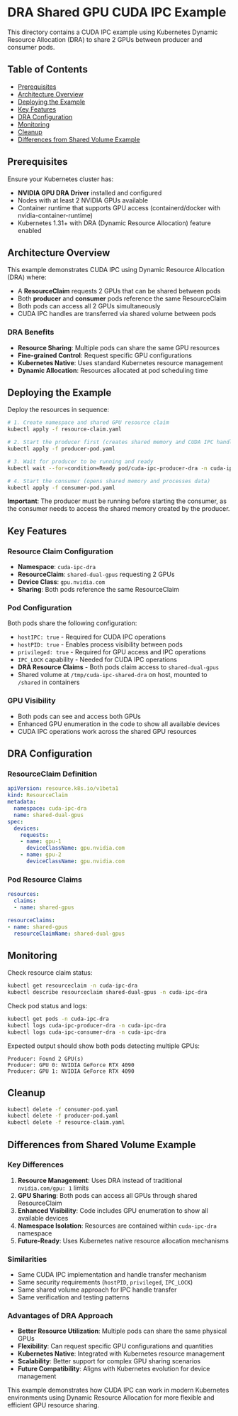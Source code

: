 # DRA Shared GPU CUDA IPC Example

This directory contains a CUDA IPC example using Kubernetes Dynamic Resource Allocation (DRA) to share 2 GPUs between producer and consumer pods.

## Table of Contents

- [Prerequisites](#prerequisites)
- [Architecture Overview](#architecture-overview)
- [Deploying the Example](#deploying-the-example)
- [Key Features](#key-features)
- [DRA Configuration](#dra-configuration)
- [Monitoring](#monitoring)
- [Cleanup](#cleanup)
- [Differences from Shared Volume Example](#differences-from-shared-volume-example)

## Prerequisites

Ensure your Kubernetes cluster has:
- **NVIDIA GPU DRA Driver** installed and configured
- Nodes with at least 2 NVIDIA GPUs available
- Container runtime that supports GPU access (containerd/docker with nvidia-container-runtime)
- Kubernetes 1.31+ with DRA (Dynamic Resource Allocation) feature enabled

## Architecture Overview

This example demonstrates CUDA IPC using Dynamic Resource Allocation (DRA) where:
- A **ResourceClaim** requests 2 GPUs that can be shared between pods
- Both **producer** and **consumer** pods reference the same ResourceClaim
- Both pods can access all 2 GPUs simultaneously
- CUDA IPC handles are transferred via shared volume between pods

### DRA Benefits
- **Resource Sharing**: Multiple pods can share the same GPU resources
- **Fine-grained Control**: Request specific GPU configurations
- **Kubernetes Native**: Uses standard Kubernetes resource management
- **Dynamic Allocation**: Resources allocated at pod scheduling time

## Deploying the Example

Deploy the resources in sequence:

```bash
# 1. Create namespace and shared GPU resource claim
kubectl apply -f resource-claim.yaml

# 2. Start the producer first (creates shared memory and CUDA IPC handle)
kubectl apply -f producer-pod.yaml

# 3. Wait for producer to be running and ready
kubectl wait --for=condition=Ready pod/cuda-ipc-producer-dra -n cuda-ipc-dra --timeout=60s

# 4. Start the consumer (opens shared memory and processes data)
kubectl apply -f consumer-pod.yaml
```

**Important**: The producer must be running before starting the consumer, as the consumer needs to access the shared memory created by the producer.

## Key Features

### Resource Claim Configuration
- **Namespace**: `cuda-ipc-dra`
- **ResourceClaim**: `shared-dual-gpus` requesting 2 GPUs
- **Device Class**: `gpu.nvidia.com`
- **Sharing**: Both pods reference the same ResourceClaim

### Pod Configuration
Both pods share the following configuration:
- `hostIPC: true` - Required for CUDA IPC operations
- `hostPID: true` - Enables process visibility between pods
- `privileged: true` - Required for GPU access and IPC operations
- `IPC_LOCK` capability - Needed for CUDA IPC operations
- **DRA Resource Claims** - Both pods claim access to `shared-dual-gpus`
- Shared volume at `/tmp/cuda-ipc-shared-dra` on host, mounted to `/shared` in containers

### GPU Visibility
- Both pods can see and access both GPUs
- Enhanced GPU enumeration in the code to show all available devices
- CUDA IPC operations work across the shared GPU resources

## DRA Configuration

### ResourceClaim Definition
```yaml
apiVersion: resource.k8s.io/v1beta1
kind: ResourceClaim
metadata:
  namespace: cuda-ipc-dra
  name: shared-dual-gpus
spec:
  devices:
    requests:
    - name: gpu-1
      deviceClassName: gpu.nvidia.com
    - name: gpu-2
      deviceClassName: gpu.nvidia.com
```

### Pod Resource Claims
```yaml
resources:
  claims:
  - name: shared-gpus

resourceClaims:
- name: shared-gpus
  resourceClaimName: shared-dual-gpus
```

## Monitoring

Check resource claim status:
```bash
kubectl get resourceclaim -n cuda-ipc-dra
kubectl describe resourceclaim shared-dual-gpus -n cuda-ipc-dra
```

Check pod status and logs:
```bash
kubectl get pods -n cuda-ipc-dra
kubectl logs cuda-ipc-producer-dra -n cuda-ipc-dra
kubectl logs cuda-ipc-consumer-dra -n cuda-ipc-dra
```

Expected output should show both pods detecting multiple GPUs:
```
Producer: Found 2 GPU(s)
Producer: GPU 0: NVIDIA GeForce RTX 4090
Producer: GPU 1: NVIDIA GeForce RTX 4090
```

## Cleanup

```bash
kubectl delete -f consumer-pod.yaml
kubectl delete -f producer-pod.yaml
kubectl delete -f resource-claim.yaml
```

## Differences from Shared Volume Example

### Key Differences
1. **Resource Management**: Uses DRA instead of traditional `nvidia.com/gpu: 1` limits
2. **GPU Sharing**: Both pods can access all GPUs through shared ResourceClaim
3. **Enhanced Visibility**: Code includes GPU enumeration to show all available devices
4. **Namespace Isolation**: Resources are contained within `cuda-ipc-dra` namespace
5. **Future-Ready**: Uses Kubernetes native resource allocation mechanisms

### Similarities
- Same CUDA IPC implementation and handle transfer mechanism
- Same security requirements (`hostPID`, `privileged`, `IPC_LOCK`)
- Same shared volume approach for IPC handle transfer
- Same verification and testing patterns

### Advantages of DRA Approach
- **Better Resource Utilization**: Multiple pods can share the same physical GPUs
- **Flexibility**: Can request specific GPU configurations and quantities
- **Kubernetes Native**: Integrated with Kubernetes resource management
- **Scalability**: Better support for complex GPU sharing scenarios
- **Future Compatibility**: Aligns with Kubernetes evolution for device management

This example demonstrates how CUDA IPC can work in modern Kubernetes environments using Dynamic Resource Allocation for more flexible and efficient GPU resource sharing.